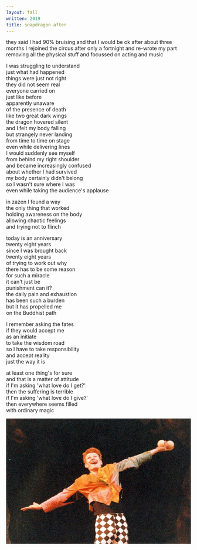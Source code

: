 ```yaml
---
layout: fall
written: 2019
title: snapdragon after
---
```


<div class="poem">
they said I had 90% bruising  
and that I would be ok  
after about three months  
I rejoined the circus  
after only a fortnight  
and re-wrote my part  
removing all the physical stuff  
and focussed on acting  
and music  
  
I was struggling to understand  
just what had happened  
things were just not right  
they did not seem real  
everyone carried on  
just like before  
apparently unaware  
of the presence of death  
like two great dark wings  
the dragon hovered silent  
and I felt my body falling  
but strangely never landing  
from time to time on stage  
even while delivering lines  
I would suddenly see myself  
from behind my right shoulder  
and became increasingly confused  
about whether I had survived  
my body certainly didn't belong  
so I wasn't sure where I was  
even while taking
the audience's applause


in zazen I found a way  
the only thing that worked  
holding awareness on the body  
allowing chaotic feelings  
and trying not to flinch  


today is an anniversary  
twenty eight years  
since I was brought back  
twenty eight years  
of trying to work out why  
there has to be some reason  
for such a miracle  
it can't just be  
punishment can it?  
the daily pain and exhaustion  
has been such a burden  
but it has propelled me  
on the Buddhist path


I remember asking the fates  
if they would accept me  
as an initiate  
to take the wisdom road  
so I have to take responsibility  
and accept reality  
just the way it is  
  
at least one thing's for sure  
and that is a matter of attitude  
if I'm asking 'what love do I get?'  
then the suffering is terrible  
if I'm asking 'what love do I give?'  
then everywhere seems filled  
with ordinary magic  
</div>


![Phil](/assets/images/circus/h_as_phil91.jpg "Hughie as 'Phil'")
